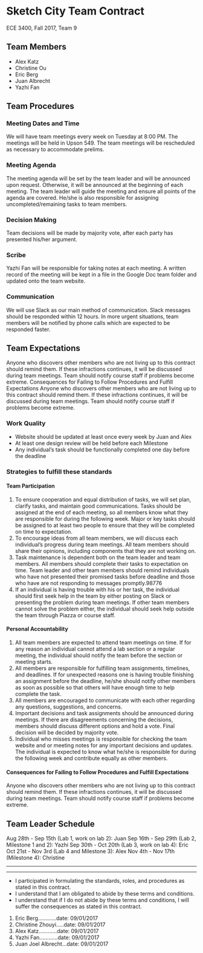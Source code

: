 # Sketch City Team Contract

ECE 3400, Fall 2017, Team 9

## Team Members 
* Alex Katz
* Christine Ou
* Eric Berg 
* Juan Albrecht
* Yazhi Fan

## Team Procedures
### Meeting Dates and Time
We will have team meetings every week on Tuesday at 8:00 PM. The meetings will be held in Upson 549. The team meetings will be rescheduled as necessary to accommodate prelims.

### Meeting Agenda
The meeting agenda will be set by the team leader and will be announced upon request. Otherwise, it will be announced at the beginning of each meeting. The team leader will guide the meeting and ensure all points of the agenda are covered. He/she is also responsible for assigning uncompleted/remaining tasks to team members.

### Decision Making
Team decisions will be made by majority vote, after each party has presented his/her argument.

### Scribe
Yazhi Fan will be responsible for taking notes at each meeting. A written record of the meeting will be kept in a file in the Google Doc team folder and updated onto the team website.

### Communication
We will use Slack as our main method of communication. Slack messages should be responded within 12 hours. In more urgent situations, team members will be notified by phone calls which are expected to be responded faster.

## Team Expectations
Anyone who discovers other members who are not living up to this contract should remind them. If these infractions continues, it will be discussed during team meetings. Team should notify course staff if problems become extreme.
Consequences for Failing to Follow Procedures and Fulfill Expectations
Anyone who discovers other members who are not living up to this contract should remind them. If these infractions continues, it will be discussed during team meetings. Team should notify course staff if problems become extreme.

### Work Quality
* Website should be updated at least once every week by Juan and Alex 
* At least one design review will be held before each Milestone
* Any individual’s task should be functionally completed one day before the deadline  
### Strategies to fulfill these standards
#### Team Participation
1. To ensure cooperation and equal distribution of tasks, we will set plan, clarify tasks, and maintain good communications. Tasks should be assigned at the end of each meeting, so all members know what they are responsible for during the following week. Major or key tasks should be assigned to at least two people to ensure that they will be completed on time to expectation. 
2. To encourage ideas from all team members, we will discuss each individual’s progress during team meetings. All team members should share their opinions, including components that they are not working on. 
3. Task maintenance is dependent both on the team leader and team members. All members should complete their tasks to expectation on time. Team leader and other team members should remind individuals who have not presented their promised tasks before deadline and those who have are not responding to messages promptly.98776
4. If an individual is having trouble with his or her task, the individual should first seek help in the team by either posting on Slack or presenting the problem during team meetings. If other team members cannot solve the problem either, the individual should seek help outside the team through Piazza or course staff.

#### Personal Accountability
1. All team members are expected to attend team meetings on time. If for any reason an individual cannot attend a lab section or a regular meeting, the individual should notify the team before the section or meeting starts.
2. All members are responsible for fulfilling team assignments, timelines, and deadlines. If for unexpected reasons one is having trouble finishing an assignment before the deadline, he/she should notify other members as soon as possible so that others will have enough time to help complete the task.
3. All members are encouraged to communicate with each other regarding any questions, suggestions, and concerns.
4. Important decisions and task assignments should be announced during meetings. If there are disagreements concerning the decisions, members should discuss different options and hold a vote. Final decision will be decided by majority vote.
5. Individual who misses meetings is responsible for checking the team website and or meeting notes for any important decisions and updates. The individual is expected to know what he/she is responsible for during the following week and contribute equally as other members.

#### Consequences for Failing to Follow Procedures and Fulfill Expectations
Anyone who discovers other members who are not living up to this contract should remind them. If these infractions continues, it will be discussed during team meetings. Team should notify course staff if problems become extreme.

## Team Leader Schedule
Aug 28th - Sep 15th (Lab 1, work on lab 2): Juan
Sep 16th - Sep 29th (Lab 2, Milestone 1 and 2):  Yazhi
Sep 30th - Oct 20th (Lab 3, work on lab 4): Eric
Oct 21st - Nov 3rd (Lab 4 and Milestone 3): Alex
Nov 4th - Nov 17th (Milestone 4): Christine   

___
___
* I participated in formulating the standards, roles, and procedures as stated in this contract.
* I understand that I am obligated to abide by these terms and conditions.
* I understand that if I do not abide by these terms and conditions, I will suffer the consequences as stated in this contract.

1. Eric Berg............date: 09/01/2017  
2. Christine Zhouyi.....date: 09/01/2017   
3. Alex Katz............date: 09/01/2017   
4. Yazhi Fan............date: 09/01/2017   
5. Juan Joel Albrecht...date: 09/01/2017   

